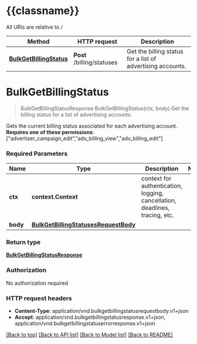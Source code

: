 # {{classname}}

All URIs are relative to */*

Method | HTTP request | Description
------------- | ------------- | -------------
[**BulkGetBillingStatus**](BillingStatusApi.md#BulkGetBillingStatus) | **Post** /billing/statuses | Get the billing status for a list of advertising accounts.

# **BulkGetBillingStatus**
> BulkGetBillingStatusResponse BulkGetBillingStatus(ctx, body)
Get the billing status for a list of advertising accounts.

Gets the current billing status associated for each advertising account.  **Requires one of these permissions**: [\"advertiser_campaign_edit\",\"adv_billing_view\",\"adv_billing_edit\"]

### Required Parameters

Name | Type | Description  | Notes
------------- | ------------- | ------------- | -------------
 **ctx** | **context.Context** | context for authentication, logging, cancellation, deadlines, tracing, etc.
  **body** | [**BulkGetBillingStatusesRequestBody**](BulkGetBillingStatusesRequestBody.md)|  | 

### Return type

[**BulkGetBillingStatusResponse**](bulkGetBillingStatusResponse.md)

### Authorization

No authorization required

### HTTP request headers

 - **Content-Type**: application/vnd.bulkgetbillingstatusrequestbody.v1+json
 - **Accept**: application/vnd.bulkgetbillingstatusresponse.v1+json, application/vnd.bulkgetbillingstatuserrorresponse.v1+json

[[Back to top]](#) [[Back to API list]](../README.md#documentation-for-api-endpoints) [[Back to Model list]](../README.md#documentation-for-models) [[Back to README]](../README.md)

